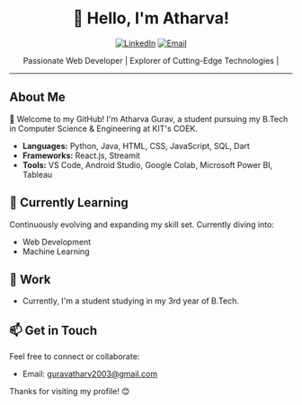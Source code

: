<h1 align="center">👋 Hello, I'm Atharva!</h1>

<p align="center">
  <a href="https:https://www.linkedin.com/in/atharva-gurav-a77387229/"><img src="https://img.shields.io/badge/-LinkedIn-blue?style=flat-square&logo=Linkedin&logoColor=white" alt="LinkedIn"></a>
  <a href="mailto:guravatharv2003@gmail.com"><img src="https://img.shields.io/badge/-Email-red?style=flat-square&logo=Gmail&logoColor=white" alt="Email"></a>
</p>

<p align="center">Passionate Web Developer | Explorer of Cutting-Edge Technologies | </p>

---

## About Me

🚀 Welcome to my GitHub! I'm Atharva Gurav, a student pursuing my B.Tech in Computer Science & Engineering at KIT's COEK. 
- **Languages:** Python, Java, HTML, CSS, JavaScript, SQL, Dart
- **Frameworks:** React.js, Streamit
- **Tools:** VS Code, Android Studio, Google Colab, Microsoft Power BI, Tableau

## 🌱 Currently Learning

Continuously evolving and expanding my skill set. Currently diving into:
- Web Development
- Machine Learning

## 💼 Work

- Currently, I'm a student studying in my 3rd year of B.Tech.


## 📫 Get in Touch

Feel free to connect or collaborate:
- Email: guravatharv2003@gmail.com

Thanks for visiting my profile! 😊
